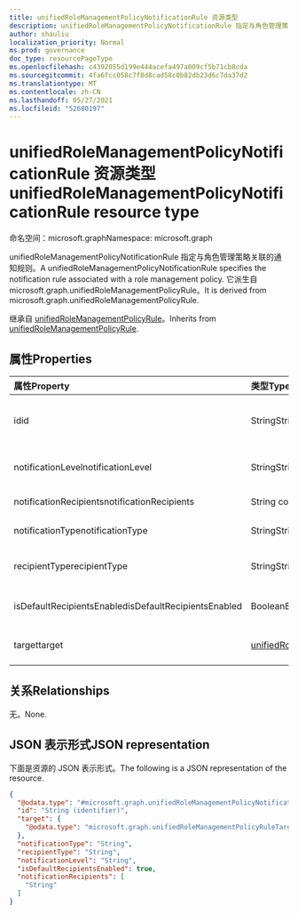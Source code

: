 ```yaml
---
title: unifiedRoleManagementPolicyNotificationRule 资源类型
description: unifiedRoleManagementPolicyNotificationRule 指定与角色管理策略关联的通知规则。 它派生自 microsoft.graph.unifiedRoleManagementPolicyRule。
author: shauliu
localization_priority: Normal
ms.prod: governance
doc_type: resourcePageType
ms.openlocfilehash: c4392055d199e444acefa497a009cf5b71cb8cda
ms.sourcegitcommit: 4fa6fcc058c7f8d8cad58c0b82db23d6c7da37d2
ms.translationtype: MT
ms.contentlocale: zh-CN
ms.lasthandoff: 05/27/2021
ms.locfileid: "52680197"
---
```

# <a name="unifiedrolemanagementpolicynotificationrule-resource-type"></a><span data-ttu-id="07967-104">unifiedRoleManagementPolicyNotificationRule 资源类型</span><span class="sxs-lookup"><span data-stu-id="07967-104">unifiedRoleManagementPolicyNotificationRule resource type</span></span>

<span data-ttu-id="07967-105">命名空间：microsoft.graph</span><span class="sxs-lookup"><span data-stu-id="07967-105">Namespace: microsoft.graph</span></span>

<span data-ttu-id="07967-106">unifiedRoleManagementPolicyNotificationRule 指定与角色管理策略关联的通知规则。</span><span class="sxs-lookup"><span data-stu-id="07967-106">A unifiedRoleManagementPolicyNotificationRule specifies the notification rule associated with a role management policy.</span></span> <span data-ttu-id="07967-107">它派生自 microsoft.graph.unifiedRoleManagementPolicyRule。</span><span class="sxs-lookup"><span data-stu-id="07967-107">It is derived from microsoft.graph.unifiedRoleManagementPolicyRule.</span></span>

<span data-ttu-id="07967-108">继承自 [unifiedRoleManagementPolicyRule](../resources/unifiedrolemanagementpolicyrule.md)。</span><span class="sxs-lookup"><span data-stu-id="07967-108">Inherits from [unifiedRoleManagementPolicyRule](../resources/unifiedrolemanagementpolicyrule.md).</span></span>

## <a name="properties"></a><span data-ttu-id="07967-109">属性</span><span class="sxs-lookup"><span data-stu-id="07967-109">Properties</span></span>
|<span data-ttu-id="07967-110">属性</span><span class="sxs-lookup"><span data-stu-id="07967-110">Property</span></span>|<span data-ttu-id="07967-111">类型</span><span class="sxs-lookup"><span data-stu-id="07967-111">Type</span></span>|<span data-ttu-id="07967-112">说明</span><span class="sxs-lookup"><span data-stu-id="07967-112">Description</span></span>|
|:---|:---|:---|
|<span data-ttu-id="07967-113">id</span><span class="sxs-lookup"><span data-stu-id="07967-113">id</span></span>|<span data-ttu-id="07967-114">String</span><span class="sxs-lookup"><span data-stu-id="07967-114">String</span></span>|<span data-ttu-id="07967-115">规则的唯一标识符。</span><span class="sxs-lookup"><span data-stu-id="07967-115">Unique identifier for the rule.</span></span> <span data-ttu-id="07967-116">继承自 [unifiedRoleManagementPolicyRule](../resources/unifiedrolemanagementpolicyrule.md)</span><span class="sxs-lookup"><span data-stu-id="07967-116">Inherited from [unifiedRoleManagementPolicyRule](../resources/unifiedrolemanagementpolicyrule.md)</span></span>|
|<span data-ttu-id="07967-117">notificationLevel</span><span class="sxs-lookup"><span data-stu-id="07967-117">notificationLevel</span></span>|<span data-ttu-id="07967-118">String</span><span class="sxs-lookup"><span data-stu-id="07967-118">String</span></span>|<span data-ttu-id="07967-119">通知级别。</span><span class="sxs-lookup"><span data-stu-id="07967-119">The level of notification.</span></span> <span data-ttu-id="07967-120">None、Critical、All 之一。</span><span class="sxs-lookup"><span data-stu-id="07967-120">One of None, Critical, All.</span></span>|
|<span data-ttu-id="07967-121">notificationRecipients</span><span class="sxs-lookup"><span data-stu-id="07967-121">notificationRecipients</span></span>|<span data-ttu-id="07967-122">String collection</span><span class="sxs-lookup"><span data-stu-id="07967-122">String collection</span></span>|<span data-ttu-id="07967-123">通知接收者列表，如电子邮件。</span><span class="sxs-lookup"><span data-stu-id="07967-123">The list of notification recepients like email.</span></span>|
|<span data-ttu-id="07967-124">notificationType</span><span class="sxs-lookup"><span data-stu-id="07967-124">notificationType</span></span>|<span data-ttu-id="07967-125">String</span><span class="sxs-lookup"><span data-stu-id="07967-125">String</span></span>|<span data-ttu-id="07967-126">通知的类型。</span><span class="sxs-lookup"><span data-stu-id="07967-126">The type of notification.</span></span> <span data-ttu-id="07967-127">电子邮件之一。</span><span class="sxs-lookup"><span data-stu-id="07967-127">One of Email.</span></span>|
|<span data-ttu-id="07967-128">recipientType</span><span class="sxs-lookup"><span data-stu-id="07967-128">recipientType</span></span>|<span data-ttu-id="07967-129">String</span><span class="sxs-lookup"><span data-stu-id="07967-129">String</span></span>|<span data-ttu-id="07967-130">收件人的类型。</span><span class="sxs-lookup"><span data-stu-id="07967-130">The type of recipient.</span></span> <span data-ttu-id="07967-131">请求者、审批者、管理员之一。</span><span class="sxs-lookup"><span data-stu-id="07967-131">One of Requestor, Approver, Admin.</span></span>|
|<span data-ttu-id="07967-132">isDefaultRecipientsEnabled</span><span class="sxs-lookup"><span data-stu-id="07967-132">isDefaultRecipientsEnabled</span></span>|<span data-ttu-id="07967-133">Boolean</span><span class="sxs-lookup"><span data-stu-id="07967-133">Boolean</span></span>|<span data-ttu-id="07967-134">默认收件人是否收到电子邮件。</span><span class="sxs-lookup"><span data-stu-id="07967-134">Whether default recipient is receiving the email or not.</span></span>|
|<span data-ttu-id="07967-135">target</span><span class="sxs-lookup"><span data-stu-id="07967-135">target</span></span>|[<span data-ttu-id="07967-136">unifiedRoleManagementPolicyRuleTarget</span><span class="sxs-lookup"><span data-stu-id="07967-136">unifiedRoleManagementPolicyRuleTarget</span></span>](../resources/unifiedrolemanagementpolicyruletarget.md)|<span data-ttu-id="07967-137">规则的目标。</span><span class="sxs-lookup"><span data-stu-id="07967-137">The target for the rule.</span></span> <span data-ttu-id="07967-138">继承自 [unifiedRoleManagementPolicyRule](../resources/unifiedrolemanagementpolicyrule.md)</span><span class="sxs-lookup"><span data-stu-id="07967-138">Inherited from [unifiedRoleManagementPolicyRule](../resources/unifiedrolemanagementpolicyrule.md)</span></span>|

## <a name="relationships"></a><span data-ttu-id="07967-139">关系</span><span class="sxs-lookup"><span data-stu-id="07967-139">Relationships</span></span>
<span data-ttu-id="07967-140">无。</span><span class="sxs-lookup"><span data-stu-id="07967-140">None.</span></span>

## <a name="json-representation"></a><span data-ttu-id="07967-141">JSON 表示形式</span><span class="sxs-lookup"><span data-stu-id="07967-141">JSON representation</span></span>
<span data-ttu-id="07967-142">下面是资源的 JSON 表示形式。</span><span class="sxs-lookup"><span data-stu-id="07967-142">The following is a JSON representation of the resource.</span></span>
<!-- {
  "blockType": "resource",
  "keyProperty": "id",
  "@odata.type": "microsoft.graph.unifiedRoleManagementPolicyNotificationRule",
  "baseType": "microsoft.graph.unifiedRoleManagementPolicyRule",
  "openType": false
}
-->
``` json
{
  "@odata.type": "#microsoft.graph.unifiedRoleManagementPolicyNotificationRule",
  "id": "String (identifier)",
  "target": {
    "@odata.type": "microsoft.graph.unifiedRoleManagementPolicyRuleTarget"
  },
  "notificationType": "String",
  "recipientType": "String",
  "notificationLevel": "String",
  "isDefaultRecipientsEnabled": true,
  "notificationRecipients": [
    "String"
  ]
}
```


